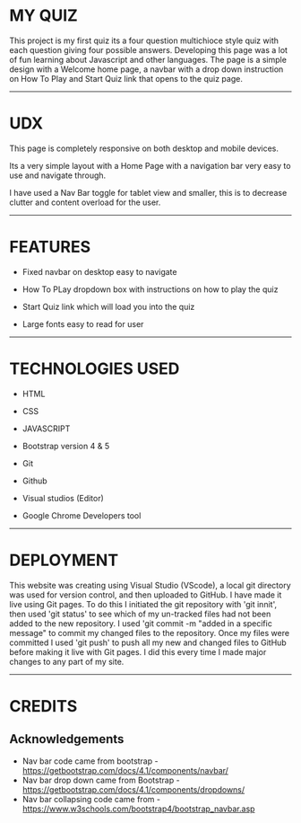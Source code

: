 # **MY QUIZ**

This project is my first quiz its a four question multichioce style quiz with each question giving four possible answers. Developing this page was a lot of fun learning about Javascript and other languages. The page is a simple design with a Welcome home page, a navbar with a drop down instruction on How To Play and Start Quiz link that opens to the quiz page.

---

# **UDX**

This page is completely responsive on both desktop and mobile devices.

Its a very simple layout with a Home Page with a navigation bar very easy to use and navigate through.

I have used a Nav Bar toggle for tablet view 
and smaller, this is to decrease clutter and 
content overload for the user.

---

# **FEATURES**
- Fixed navbar on desktop easy to navigate 

- How To PLay dropdown box with instructions on how to play the quiz

- Start Quiz link which will load you into the quiz

- Large fonts easy to read for user

---

# **TECHNOLOGIES USED**

- HTML

- CSS

- JAVASCRIPT

- Bootstrap version 4 & 5

- Git 

- Github

- Visual studios (Editor)

- Google Chrome Developers tool

---

# **DEPLOYMENT**

This website was creating using Visual Studio (VScode), a local git directory was used for version control, and then uploaded to GitHub. I have made it live using Git pages. To do this I initiated the git repository with 'git innit', then used 'git status' to see which of my un-tracked files had not been added to the new repository. I used 'git commit -m "added in a specific message" to commit my changed files to the repository. Once my files were committed I used 'git push' to push all my new and changed files to GitHub before making it live with Git pages. I did this every time I made major changes to any part of my site.

---

# **CREDITS**

<h2>Acknowledgements</h2>

- Nav bar code came from bootstrap - https://getbootstrap.com/docs/4.1/components/navbar/
- Nav bar drop down came from Bootstrap - https://getbootstrap.com/docs/4.1/components/dropdowns/
- Nav bar collapsing code came from - https://www.w3schools.com/bootstrap4/bootstrap_navbar.asp


